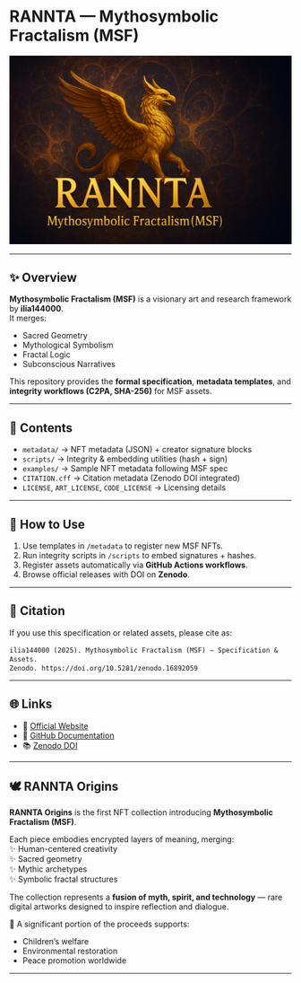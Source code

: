 # RANNTA — Mythosymbolic Fractalism (MSF)

![RANNTA Origins Cover](assets/cover.png)

---

## ✨ Overview
**Mythosymbolic Fractalism (MSF)** is a visionary art and research framework by **ilia144000**.  
It merges:

- Sacred Geometry  
- Mythological Symbolism  
- Fractal Logic  
- Subconscious Narratives  

This repository provides the **formal specification**, **metadata templates**, and **integrity workflows (C2PA, SHA-256)** for MSF assets.

---

## 📂 Contents
- `metadata/` → NFT metadata (JSON) + creator signature blocks  
- `scripts/` → Integrity & embedding utilities (hash + sign)  
- `examples/` → Sample NFT metadata following MSF spec  
- `CITATION.cff` → Citation metadata (Zenodo DOI integrated)  
- `LICENSE`, `ART_LICENSE`, `CODE_LICENSE` → Licensing details  

---

## 🚀 How to Use
1. Use templates in `/metadata` to register new MSF NFTs.  
2. Run integrity scripts in `/scripts` to embed signatures + hashes.  
3. Register assets automatically via **GitHub Actions workflows**.  
4. Browse official releases with DOI on **Zenodo**.  

---

## 📖 Citation
If you use this specification or related assets, please cite as:  

```
ilia144000 (2025). Mythosymbolic Fractalism (MSF) — Specification & Assets.  
Zenodo. https://doi.org/10.5281/zenodo.16892059
```

---

## 🌐 Links
- 🔗 [Official Website](https://rannta.com)  
- 📘 [GitHub Documentation](https://github.com/ilia144000/Mythosymbolic-Fractalism)  
- 📚 [Zenodo DOI](https://doi.org/10.5281/zenodo.16892059)  

---

## 🕊️ RANNTA Origins
**RANNTA Origins** is the first NFT collection introducing **Mythosymbolic Fractalism (MSF)**.  

Each piece embodies encrypted layers of meaning, merging:  
✨ Human-centered creativity  
✨ Sacred geometry  
✨ Mythic archetypes  
✨ Symbolic fractal structures  

The collection represents a **fusion of myth, spirit, and technology** — rare digital artworks designed to inspire reflection and dialogue.  

💚 A significant portion of the proceeds supports:  
- Children’s welfare  
- Environmental restoration  
- Peace promotion worldwide  

---

